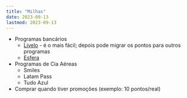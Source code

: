 ```yaml
---
title: "Milhas"
date: 2023-09-13
lastmod: 2023-09-13
---
```

- Programas bancários
	- [Livelo](https://www.livelo.com.br/) - é o mais fácil; depois pode migrar os pontos para outros programas
	- [Esfera](https://www.esfera.com.vc/)
- Programas de Cia Aéreas
	- Smiles
	- Latam Pass
	- Tudo Azul
- Comprar quando tiver promoções (exemplo: 10 pontos/real)
